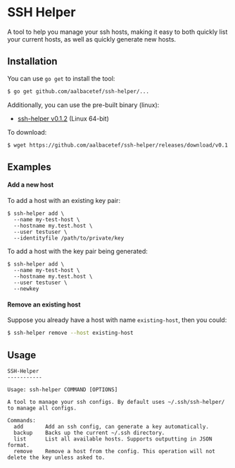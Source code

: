 # SSH Helper

A tool to help you manage your ssh hosts, making it easy to both quickly list your current hosts, as well as quickly generate new hosts.


## Installation

You can use `go get` to install the tool:

```bash
$ go get github.com/aalbacetef/ssh-helper/...
```


Additionally, you can use the pre-built binary (linux):

- [ssh-helper v0.1.2](https://github.com/aalbacetef/ssh-helper/releases/download/v0.1.3/ssh-helper) (Linux 64-bit)

To download:

```bash
$ wget https://github.com/aalbacetef/ssh-helper/releases/download/v0.1.3/ssh-helper && chmod +x ssh-helper
```

## Examples

#### Add a new host
To add a host with an existing key pair:

```
$ ssh-helper add \
  --name my-test-host \
  --hostname my.test.host \
  --user testuser \
  --identityfile /path/to/private/key
```


To add a host with the key pair being generated:
```
$ ssh-helper add \
  --name my-test-host \
  --hostname my.test.host \
  --user testuser \
  --newkey 
```

#### Remove an existing host

Suppose you already have a host with name `existing-host`, then you could:

```bash
$ ssh-helper remove --host existing-host
```



## Usage

```
SSH-Helper
-----------

Usage: ssh-helper COMMAND [OPTIONS]

A tool to manage your ssh configs. By default uses ~/.ssh/ssh-helper/ to manage all configs.

Commands:
  add       Add an ssh config, can generate a key automatically.
  backup    Backs up the current ~/.ssh directory.
  list      List all available hosts. Supports outputting in JSON format.
  remove    Remove a host from the config. This operation will not delete the key unless asked to.

```

